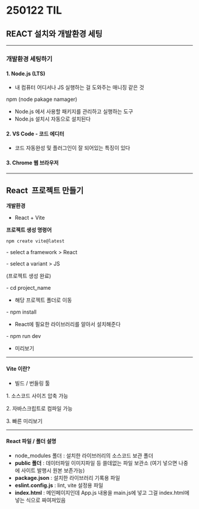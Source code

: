 # 250122 TIL

## REACT 설치와 개발환경 세팅

---

### 개발환경 세팅하기

#### 1\. Node.js (LTS)

- 내 컴퓨터 어디서나 JS 실행하는 걸 도와주는 매니징 같은 것

npm (node pakage namager)

- Node.js 에서 사용할 패키지를 관리하고 실행하는 도구
- Node.js 설치시 자동으로 설치된다

#### 2\. VS Code - 코드 에디터

- 코드 자동완성 및 플러그인이 잘 되어있는 특징이 있다

#### 3\. Chrome 웹 브라우저

---

## React  프로젝트 만들기

**개발환경**

- React + Vite

**프로젝트 생성 명령어**

```
npm create vite@latest
```

\- select a framework > React

\- select a variant > JS

(프로젝트 생성 완료)

\- cd project\_name

- 해당 프로젝트 폴더로 이동

\- npm install 

- React에 필요한 라이브러리를 알아서 설치해준다

\- npm run dev

- 미리보기

---

#### Vite 이란?

- 빌드 / 번들링 툴

1\. 소스코드 사이즈 압축 가능

2\. 자바스크립트로 컴파일 가능

3\. 빠른 미리보기

---

#### React 파일 / 폴더 설명

- node\_modules 폴더 : 설치한 라이브러리의 소스코드 보관 폴더
- **public 폴더** : 데이터파일 이미지파일 등 쓸데없는 파일 보관소 (여기 넣으면 나중에 사이트 발행시 원본 보존가능)
- **package.json** : 설치한 라이브러리 기록용 파일
- **eslint.config.js** : lint, vite 설정용 파일
- **index.html** : 메인페이지인데 App.js 내용을 main.js에 넣고 그걸 index.html에 넣는 식으로 짜여져있음
